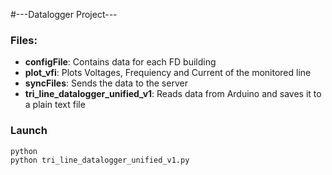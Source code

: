 #---Datalogger Project---

### Files: ###

+ **configFile**: Contains data for each FD building
+ **plot_vfi**: Plots Voltages, Frequiency and Current of the monitored line
+ **syncFiles**: Sends the data to the server
+ **tri_line_datalogger_unified_v1**: Reads data from Arduino and saves it to a plain text file

### Launch ###

```
python
python tri_line_datalogger_unified_v1.py
```



